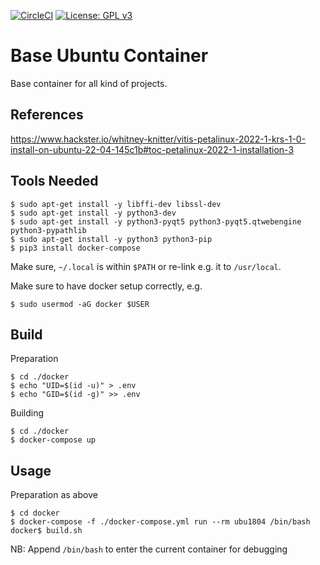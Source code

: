 [![CircleCI](https://circleci.com/gh/Rubusch/docker__ubu.svg?style=shield)](https://circleci.com/gh/Rubusch/docker__ubu)
[![License: GPL v3](https://img.shields.io/badge/License-GPL%20v3-blue.svg)](https://www.gnu.org/licenses/gpl-3.0.html)


# Base Ubuntu Container

Base container for all kind of projects.  


## References

https://www.hackster.io/whitney-knitter/vitis-petalinux-2022-1-krs-1-0-install-on-ubuntu-22-04-145c1b#toc-petalinux-2022-1-installation-3


## Tools Needed

```
$ sudo apt-get install -y libffi-dev libssl-dev
$ sudo apt-get install -y python3-dev
$ sudo apt-get install -y python3-pyqt5 python3-pyqt5.qtwebengine python3-pypathlib
$ sudo apt-get install -y python3 python3-pip
$ pip3 install docker-compose
```
Make sure, ``~/.local`` is within ``$PATH`` or re-link e.g. it to
``/usr/local``.  

Make sure to have docker setup correctly, e.g.  
```
$ sudo usermod -aG docker $USER
```


## Build

Preparation  

```
$ cd ./docker
$ echo "UID=$(id -u)" > .env
$ echo "GID=$(id -g)" >> .env
```

Building  

```
$ cd ./docker
$ docker-compose up
```


## Usage

Preparation as above  

```
$ cd docker
$ docker-compose -f ./docker-compose.yml run --rm ubu1804 /bin/bash
docker$ build.sh
```

NB: Append ``/bin/bash`` to enter the current container for debugging  
